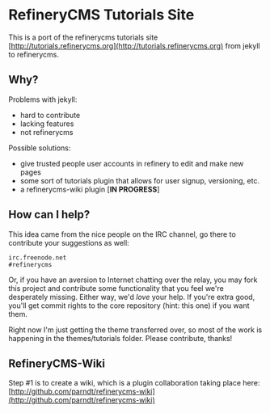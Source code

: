 # RefineryCMS Tutorials Site

This is a port of the refinerycms tutorials site [http://tutorials.refinerycms.org](http://tutorials.refinerycms.org) from jekyll to refinerycms.

## Why?

Problems with jekyll:

- hard to contribute
- lacking features
- not refinerycms

Possible solutions:

- give trusted people user accounts in refinery to edit and make new pages
- some sort of tutorials plugin that allows for user signup, versioning, etc.
- a refinerycms-wiki plugin [**IN PROGRESS**]

## How can I help?

This idea came from the nice people on the IRC channel, go there to contribute your suggestions as well:

    irc.freenode.net
    #refinerycms

Or, if you have an aversion to Internet chatting over the relay, you may fork this project and contribute some functionality that you feel we're desperately missing. Either way, we'd _love_ your help.  If you're extra good, you'll get commit rights to the core repository (hint: this one) if you want them.

Right now I'm just getting the theme transferred over, so most of the work is happening in the themes/tutorials folder. Please contribute, thanks!

## RefineryCMS-Wiki

Step #1 is to create a wiki, which is a plugin collaboration taking place here: [http://github.com/parndt/refinerycms-wiki](http://github.com/parndt/refinerycms-wiki)